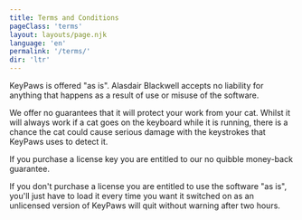 ```yaml
---
title: Terms and Conditions
pageClass: 'terms'
layout: layouts/page.njk 
language: 'en'
permalink: '/terms/'
dir: 'ltr'
---
```


KeyPaws is offered "as is". Alasdair Blackwell accepts no liability for anything that happens as a result of use or misuse of the software.

We offer no guarantees that it will protect your work from your cat. Whilst it will always work if a cat goes on the keyboard while it is running, there is a chance the cat could cause serious damage with the keystrokes that KeyPaws uses to detect it. 

If you purchase a license key you are entitled to our no quibble money-back guarantee. 

If you don't purchase a license you are entitled to use the software "as is", you'll just have to load it every time you want it switched on as an unlicensed version of KeyPaws will quit without warning after two hours.

